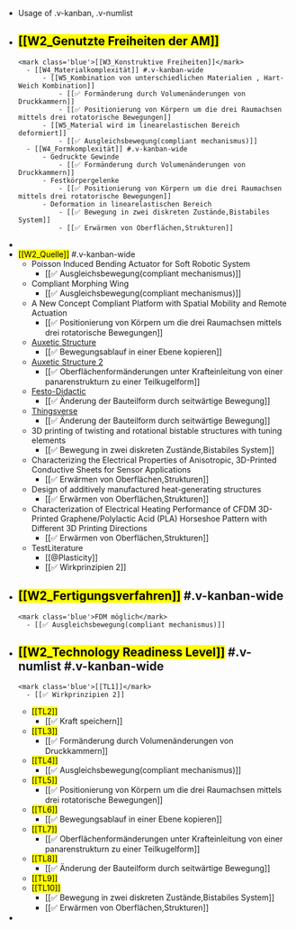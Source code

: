 - Usage of .v-kanban,  .v-numlist
-
  <mark class='grey'>[[W2_Genutzte Freiheiten der AM]]</mark>
	-
	  <mark class='blue'>[[W3_Konstruktive Freiheiten]]</mark>
		- [[W4_Materialkomplexität]] #.v-kanban-wide
			- [[W5_Kombination von unterschiedlichen Materialien , Hart-Weich Kombination]]
				- [[✅ Formänderung durch Volumenänderungen von Druckkammern]]
				- [[✅ Positionierung von Körpern um die drei Raumachsen mittels drei rotatorische Bewegungen]]
			- [[W5_Material wird im linearelastischen Bereich deformiert]]
				- [[✅ Ausgleichsbewegung(compliant mechanismus)]]
		- [[W4_Formkomplexität]] #.v-kanban-wide
			- Gedruckte Gewinde
				- [[✅ Formänderung durch Volumenänderungen von Druckkammern]]
			- Festkörpergelenke
				- [[✅ Positionierung von Körpern um die drei Raumachsen mittels drei rotatorische Bewegungen]]
			- Deformation in linearelastischen Bereich
				- [[✅ Bewegung in zwei diskreten Zustände,Bistabiles System]]
				- [[✅ Erwärmen von Oberflächen,Strukturen]]
-
-
  <mark class='grey'>[[W2_Quelle]]</mark> #.v-kanban-wide
	- Poisson Induced Bending Actuator for Soft Robotic System
		- [[✅ Ausgleichsbewegung(compliant mechanismus)]]
	- Compliant Morphing Wing
		- [[✅ Ausgleichsbewegung(compliant mechanismus)]]
	- A New Concept Compliant Platform with Spatial Mobility and Remote Actuation
		- [[✅ Positionierung von Körpern um die drei Raumachsen mittels drei rotatorische Bewegungen]]
	- [Auxetic Structure](https://www.youtube.com/watch?v=XP5Fk-lHvK0&ab_channel=MITMediaLab)
		- [[✅ Bewegungsablauf in einer Ebene kopieren]]
	- [Auxetic Structure 2](https://www.thingiverse.com/thing:881094)
		- [[✅ Oberflächenformänderungen unter Krafteinleitung von einer panarenstrukturn zu einer Teilkugelform]]
	- [Festo-Didactic](https://www.festo-didactic.com/de-de/lernsysteme/technik-fuer-allgemeinbildende-schulen/fin-ray-bastelbogen.htm?fbid=ZGUuZGUuNTQ0LjEzLjE4LjE0MDMuODUyOA)
		- [[✅ Änderung der Bauteilform durch seitwärtige Bewegung]]
	- [Thingsverse](https://www.thingiverse.com/thing:1487390)
		- [[✅ Änderung der Bauteilform durch seitwärtige Bewegung]]
	- 3D printing of twisting and rotational bistable structures with tuning elements
		- [[✅ Bewegung in zwei diskreten Zustände,Bistabiles System]]
	- Characterizing the Electrical Properties of Anisotropic, 3D-Printed Conductive Sheets for Sensor Applications
		- [[✅ Erwärmen von Oberflächen,Strukturen]]
	- Design of additively manufactured heat-generating structures
		- [[✅ Erwärmen von Oberflächen,Strukturen]]
	- Characterization of Electrical Heating Performance of CFDM 3D-Printed Graphene/Polylactic Acid (PLA) Horseshoe Pattern with Different 3D Printing Directions
		- [[✅ Erwärmen von Oberflächen,Strukturen]]
	- TestLiterature
		- [[@Plasticity]]
		- [[✅ Wirkprinzipien 2]]
-
  <mark class='grey'>[[W2_Fertigungsverfahren]]</mark> #.v-kanban-wide
	-
	  <mark class='blue'>FDM möglich</mark>
		- [[✅ Ausgleichsbewegung(compliant mechanismus)]]
-
  <mark class='grey'>[[W2_Technology Readiness Level]]</mark> #.v-numlist #.v-kanban-wide
	-
	  <mark class='blue'>[[TL1]]</mark>
		- [[✅ Wirkprinzipien 2]]
	-
	  <mark class='blue'>[[TL2]]</mark>
		- [[✅ Kraft speichern]]
	-
	  <mark class='blue'>[[TL3]]</mark>
		- [[✅ Formänderung durch Volumenänderungen von Druckkammern]]
	-
	  <mark class='blue'>[[TL4]]</mark>
		- [[✅ Ausgleichsbewegung(compliant mechanismus)]]
	-
	  <mark class='blue'>[[TL5]]</mark>
		- [[✅ Positionierung von Körpern um die drei Raumachsen mittels drei rotatorische Bewegungen]]
	-
	  <mark class='blue'>[[TL6]]</mark>
		- [[✅ Bewegungsablauf in einer Ebene kopieren]]
	-
	  <mark class='blue'>[[TL7]] </mark>
		- [[✅ Oberflächenformänderungen unter Krafteinleitung von einer panarenstrukturn zu einer Teilkugelform]]
	-
	  <mark class='blue'>[[TL8]]</mark>
		- [[✅ Änderung der Bauteilform durch seitwärtige Bewegung]]
	-
	  <mark class='blue'>[[TL9]]</mark>
	-
	  <mark class='blue'>[[TL10]]</mark>
		- [[✅ Bewegung in zwei diskreten Zustände,Bistabiles System]]
		- [[✅ Erwärmen von Oberflächen,Strukturen]]
-